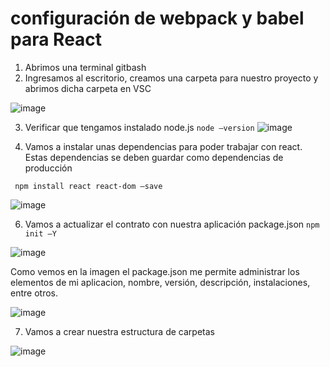 # configuración de webpack y babel para React
1. Abrimos una terminal gitbash
2. Ingresamos al escritorio, creamos una carpeta para nuestro proyecto y abrimos dicha carpeta en VSC

![image](https://user-images.githubusercontent.com/30872921/134976528-0ad031cf-4525-4de5-8a50-787bd1666fe3.png)

3. Verificar que tengamos instalado node.js `node –version`
![image](https://user-images.githubusercontent.com/30872921/134976976-3dad8802-cfa7-4244-a611-ec6523c901c8.png)

5. Vamos a instalar unas dependencias para poder trabajar con react. Estas dependencias se deben guardar como dependencias de producción
 ```
  npm install react react-dom –save
```
![image](https://user-images.githubusercontent.com/30872921/134977158-d17a204c-3445-4c1d-9e23-8205152dbee3.png)

6. Vamos a actualizar el contrato con nuestra aplicación package.json
`npm init –Y`

![image](https://user-images.githubusercontent.com/30872921/134977344-6853f07d-64c6-4a4f-9fe3-264072a12661.png)

Como vemos en la imagen el package.json me permite administrar los elementos de mi aplicacion, nombre, versión, descripción, instalaciones, entre otros.

![image](https://user-images.githubusercontent.com/30872921/134977392-512aa5a6-e181-47d0-96cd-7dc16e4ff1bf.png)

7. Vamos a crear nuestra estructura de carpetas


![image](https://user-images.githubusercontent.com/30872921/134977826-77de7fab-2e77-4fc8-a8ac-0719d92d306d.png)
